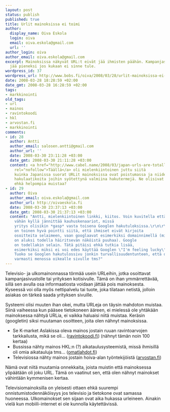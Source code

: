 ```yaml
---
layout: post
status: publish
published: true
title: Urlit mainoksissa ei toimi
author:
  display_name: Oiva Eskola
  login: oiva
  email: oiva.eskola@gmail.com
  url: ''
author_login: oiva
author_email: oiva.eskola@gmail.com
excerpt: Mainoksissa näkyvät URL:t eivät jää ihmisten päähän. Kampanjasivuston teho
  jää pieneksi jos kukaan ei sinne tule.
wordpress_id: 37
wordpress_url: http://www.bobs.fi/oiva/2008/03/28/urlit-mainoksissa-ei-toimi/
date: 2008-03-28 18:28:59 +02:00
date_gmt: 2008-03-28 16:28:59 +02:00
tags:
- markkinointi
old_tags:
- url
- mainos
- ravintokoodi
- hkl
- arvostan.fi
- markkinointi
comments:
- id: 28
  author: Antti
  author_email: salosen.antti@gmail.com
  author_url: ''
  date: 2008-03-30 23:11:28 +03:00
  date_gmt: 2008-03-30 21:11:28 +03:00
  content: <a href="http://www.cabel.name/2008/03/japan-urls-are-totally-out.html"
    rel="nofollow">Täällä</a> oli mielenkiintoinen juttu siitä
    kuinka Japanissa suorat URLit mainoksissa ovat poistumassa ja niiden tilalle tulossa
    hakulaatikoita joihin syötettynä valmiina hakutermejä. Ne olisivat
    ehkä helpompia muistaa?
- id: 29
  author: Oiva
  author_email: oiva.eskola@gmail.com
  author_url: http://oivaeskola.fi
  date: 2008-03-30 23:37:13 +03:00
  date_gmt: 2008-03-30 21:37:13 +03:00
  content: "Antti, mielenkiintoinen linkki, kiitos. Voin kuvitella että mainostajia
    vähän kyllä jännittää kauhuskenaariot, missä
    yritys olisikin *gasp* vasta toisena Googlen hakutuloksissa.\r\n\r\nArtikkelissa
    on toinen hyvä pointti siitä, että ihmiset eivät kirjoita
    osoitteita selaimeen, vaan googlaavat esimerkiksi domainnimellä (mikä
    on aluksi todella häiritsevän näköistä puuhaa). Google
    on todellakin selain. Tätä pitäisi ehkä tutkia lisää,
    esimerkiksi miksi ei voi edes käyttää Googlen \"I'm feeling lucky\"-nappia?
    Tuoko se Googlen hakutulossivu jonkin turvallisuudentunteen, että ollaan
    varmasti menossa oikealle sivulle tms?"
---
```

<p>Televisio- ja ulkomainonnassa törmää usein URLeihin, jotka osoittavat kampanjasivustolle tai yrityksen kotisivulle. Tämä on ihan ymmärrettävää, sillä sen avulla osa informaatiosta voidaan jättää pois mainoksesta. Kyseessä voi olla myös nettipalvelu tai tuote, joka tilataan netistä, jolloin asiakas on tärkeä saada yrityksen sivuille.</p>
<p>Systeemi olisi muuten ihan okei, mutta URLeja on täysin mahdoton muistaa. Siinä vaiheessa kun pääsee tietokoneen ääreen, ei mielessä ole yhtäkään mainoksessa nähtyä URLia, ei vaikka haluaisi niitä muistaa. Keräsin (googletin) siksi muutaman osoitteen, joita olen nähnyt mainoksissa.</p>
<p><a id="more"></a><a id="more-37"></a></p>
<ul>
<li>Se K-market Aslakissa oleva mainos jostain ruuan ravintoarvojen tarkkailusta, mikä se oli... (<a href="https://www.ravintokoodi.fi/nc/nc_login.asp">ravintokoodi.fi</a>) (nähnyt tämän noin 100 kertaa)</li>
<li>Bussissa nähty mainos HKL:n (?) aikataulusysteemistä, missä ihmisillä oli omia aikatauluja tms... (<a href="http://www.omatlahdot.fi/omatlahdot/web">omatlahdot.fi</a>)</li>
<li>Televisiossa nähty mainos jostain hoiva-alan työntekijöistä (<a href="http://www.arvostan.fi/">arvostan.fi</a>)</li>
</ul>
<p>Nämä ovat niitä muutamia onnekkaita, joista muistin että mainoksessa ylipäätään oli joku URL. Tämä on vaatinut sen, että olen nähnyt mainokset vähintään kymmenisen kertaa.</p>
<p>Televisiomainoksilla on yleisesti ottaen ehkä suurempi onnistumistodennäköisyys jos televisio ja tietokone ovat samassa huoneessa. Ulkomainokset sen sijaan ovat aika hukassa urleineen. Ainakin vielä kun mobiili-internet ei ole kunnolla käytettävissä.</p>
